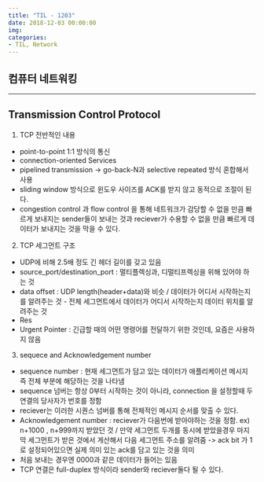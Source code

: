 ```yaml
---
title: "TIL - 1203"
date: 2018-12-03 00:00:00
img:
categories:
- TIL, Network
---
```


## 컴퓨터 네트워킹

----

## Transmission Control Protocol

1. TCP 전반적인 내용
- point-to-point 1:1 방식의 통신
- connection-oriented Services
- pipelined transmission -> go-back-N과 selective repeated 방식 혼합해서 사용
- sliding window 방식으로 윈도우 사이즈를 ACK를 받지 않고 동적으로 조절이 된다.
- congestion control 과 flow control 을 통해 네트워크가 감당할 수 없을 만큼 빠르게 보내지는 sender들이 보내는 것과 reciever가 수용할 수 없을 만큼 빠르게 데이터가 보내지는 것을 막을 수 있다.

2. TCP 세그먼트 구조
- UDP에 비해 2.5배 정도 긴 헤더 길이를 갖고 있음
- source_port/destination_port : 멀티플렉싱과, 디멀티프렉싱을 위해 있어야 하는 것
- data offset : UDP length(header+data)와 비슷 / 데이터가 어디서 시작하는지를 알려주는 것 - 전체 세그먼트에서 데이터가 어디서 시작하는지 데이터 위치를 알려주는 것
- Res
- Urgent Pointer : 긴급할 때의 어떤 명령어를 전달하기 위한 것인데, 요즘은 사용하지 않음

3. sequece and Acknowledgement number
- sequence number : 현재 세그먼트가 담고 있는 데이터가 애플리케이션 메시지 즉 전체 부분에 해당하는 것을 나타냄
- sequence 넘버는 항상 0부터 시작하는 것이 아니라, connection 을 설정할때 두 연결의 당사자가 번호를 정함
- reciever는 이러한 시퀀스 넘버를 통해 전체적인 메시지 순서를 맞출 수 있다.
- Acknowledgement number : reciever가 다음번에 받아야하는 것을 정함. ex) n+1000 , n+999까지 받았던 것 / 만약 세그먼트 두개를 동시에 받았을경우 마지막 세그먼트가 받은 것에서 게산해서 다음 세그먼트 주소를 알려줌 -> ack bit 가 1로 설정되어있으면 실제 의미 있는 ack를 담고 있는 것을 의미
- 처음 보내는 경우엔 0000과 같은 데이터가 들어는 있음
- TCP 연결은 full-duplex 방식이라 sender와 reciever둘다 될 수 있다.
